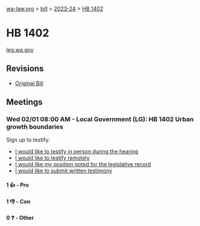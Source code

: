 [wa-law.org](/) > [bill](/bill/) > [2023-24](/bill/2023-24/) > [HB 1402](/bill/2023-24/hb/1402/)

# HB 1402
[leg.wa.gov](https://app.leg.wa.gov/billsummary?BillNumber=1402&Year=2023&Initiative=false)

## Revisions
* [Original Bill](1/)

## Meetings
### Wed 02/01 08:00 AM - Local Government (LG): HB 1402 Urban growth boundaries
Sign up to testify:
* [I would like to testify in person during the hearing](https://app.leg.wa.gov/csi/Testifier/Add?chamber=House&mId=30586&aId=150196&caId=20995&tId=1)
* [I would like to testify remotely](https://app.leg.wa.gov/csi/Testifier/Add?chamber=House&mId=30586&aId=150196&caId=20995&tId=2)
* [I would like my position noted for the legislative record](https://app.leg.wa.gov/csi/Testifier/Add?chamber=House&mId=30586&aId=150196&caId=20995&tId=3)
* [I would like to submit written testimony](https://app.leg.wa.gov/csi/Testifier/Add?chamber=House&mId=30586&aId=150196&caId=20995&tId=4)

#### 1 👍 - Pro

#### 1 👎 - Con

#### 0 ❓ - Other

